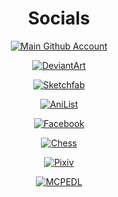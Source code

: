 <div align="center">

# Socials

[![Main Github Account](https://img.shields.io/badge/Main%20Github%20Account-100000?style=for-the-badge&logo=github&logoColor=white)](https://github.com/IMOitself)

[![DeviantArt](https://img.shields.io/badge/DeviantArt-05CC47?style=for-the-badge&logo=deviantart&logoColor=white)](https://www.deviantart.com/imo7)

[![Sketchfab](https://img.shields.io/badge/Sketchfab-1CAAD9?style=for-the-badge&logo=sketchfab&logoColor=white)](https://sketchfab.com/imoitself)

[![AniList](https://img.shields.io/badge/AniList-02A9FF?style=for-the-badge&logo=anilist&logoColor=white)](https://anilist.co/user/IMOitself/animelist)

[![Facebook](https://img.shields.io/badge/Facebook-0866FF?style=for-the-badge&logo=facebook&logoColor=white)](https://www.facebook.com/profile.php?id=100083333136200)

[![Chess](https://img.shields.io/badge/Chess-81B64C?style=for-the-badge&logo=chessdotcom&logoColor=white)](https://www.chess.com/member/imo_itself)

[![Pixiv](https://img.shields.io/badge/Pixiv-0096FA?style=for-the-badge&logo=pixiv&logoColor=white)](https://www.pixiv.net/en/users/89189205)

[![MCPEDL](https://img.shields.io/badge/MCPEDL-03AA30?style=for-the-badge&logo=opentofu&logoColor=white)](https://www.pixiv.net/en/users/89189205)

</div>
